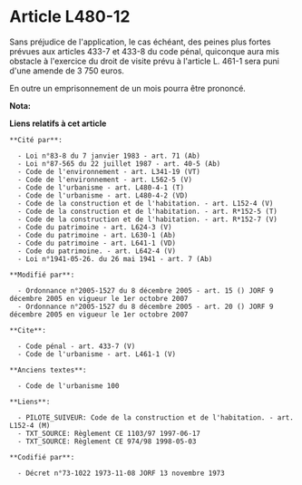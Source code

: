 # Article L480-12

Sans préjudice de l'application, le cas échéant, des peines plus fortes prévues aux articles 433-7 et 433-8 du code pénal,
quiconque aura mis obstacle à l'exercice du droit de visite prévu à l'article L. 461-1 sera puni d'une amende de 3 750
euros. 

En outre un emprisonnement de un mois pourra être prononcé.

**Nota:**



**Liens relatifs à cet article**

	**Cité par**:

	  - Loi n°83-8 du 7 janvier 1983 - art. 71 (Ab)
	  - Loi n°87-565 du 22 juillet 1987 - art. 40-5 (Ab)
	  - Code de l'environnement - art. L341-19 (VT)
	  - Code de l'environnement - art. L562-5 (V)
	  - Code de l'urbanisme - art. L480-4-1 (T)
	  - Code de l'urbanisme - art. L480-4-2 (VD)
	  - Code de la construction et de l'habitation. - art. L152-4 (V)
	  - Code de la construction et de l'habitation. - art. R*152-5 (T)
	  - Code de la construction et de l'habitation. - art. R*152-7 (V)
	  - Code du patrimoine - art. L624-3 (V)
	  - Code du patrimoine - art. L630-1 (Ab)
	  - Code du patrimoine - art. L641-1 (VD)
	  - Code du patrimoine. - art. L642-4 (V)
	  - Loi n°1941-05-26. du 26 mai 1941 - art. 7 (Ab)

	**Modifié par**:

	  - Ordonnance n°2005-1527 du 8 décembre 2005 - art. 15 () JORF 9 décembre 2005 en vigueur le 1er octobre 2007
	  - Ordonnance n°2005-1527 du 8 décembre 2005 - art. 20 () JORF 9 décembre 2005 en vigueur le 1er octobre 2007

	**Cite**:

	  - Code pénal - art. 433-7 (V)
	  - Code de l'urbanisme - art. L461-1 (V)

	**Anciens textes**:

	  - Code de l'urbanisme 100

	**Liens**:

	  - PILOTE_SUIVEUR: Code de la construction et de l'habitation. - art. L152-4 (M)
	  - TXT_SOURCE: Règlement CE 1103/97 1997-06-17
	  - TXT_SOURCE: Règlement CE 974/98 1998-05-03

	**Codifié par**:

	  - Décret n°73-1022 1973-11-08 JORF 13 novembre 1973
